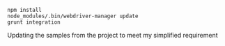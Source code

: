 ```
npm install
node_modules/.bin/webdriver-manager update
grunt integration
```
Updating the samples from the project to meet my simplified requirement
